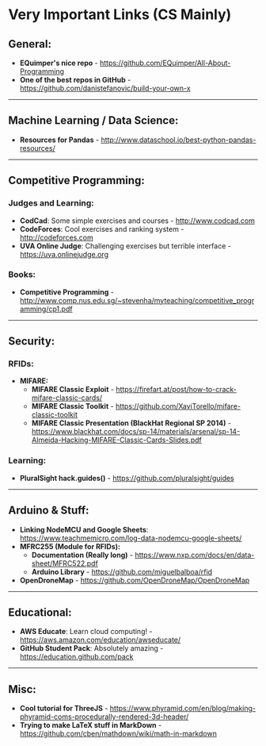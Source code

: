 # Very Important Links (CS Mainly)

## General:
* **EQuimper's nice repo** - https://github.com/EQuimper/All-About-Programming
* **One of the best repos in GitHub** - https://github.com/danistefanovic/build-your-own-x
___

## Machine Learning / Data Science:
* **Resources for Pandas** - http://www.dataschool.io/best-python-pandas-resources/

___

## Competitive Programming:

### Judges and Learning:
* **CodCad**:  Some simple exercises and courses - http://www.codcad.com
* **CodeForces**: Cool exercises and ranking system - http://codeforces.com
* **UVA Online Judge**: Challenging exercises but terrible interface - https://uva.onlinejudge.org

### Books:
* **Competitive Programming** - http://www.comp.nus.edu.sg/~stevenha/myteaching/competitive_programming/cp1.pdf

___

## Security:

### RFIDs:
* **MIFARE:**
  * **MIFARE Classic Exploit** - https://firefart.at/post/how-to-crack-mifare-classic-cards/
  * **MIFARE Classic Toolkit** - https://github.com/XaviTorello/mifare-classic-toolkit
  * **MIFARE Classic Presentation (BlackHat Regional SP 2014)** - https://www.blackhat.com/docs/sp-14/materials/arsenal/sp-14-Almeida-Hacking-MIFARE-Classic-Cards-Slides.pdf
  
### Learning:
* **PluralSight hack.guides()** - https://github.com/pluralsight/guides
  
___

## Arduino & Stuff:
* **Linking NodeMCU and Google Sheets**: https://www.teachmemicro.com/log-data-nodemcu-google-sheets/
* **MFRC255 (Module for RFIDs):**
  * **Documentation (Really long)** - https://www.nxp.com/docs/en/data-sheet/MFRC522.pdf
  * **Arduino Library** - https://github.com/miguelbalboa/rfid  
* **OpenDroneMap** - https://github.com/OpenDroneMap/OpenDroneMap
___

## Educational:
* **AWS Educate**: Learn cloud computing! - https://aws.amazon.com/education/awseducate/
* **GitHub Student Pack**: Absolutely amazing - https://education.github.com/pack

___

## Misc:
* **Cool tutorial for ThreeJS** - https://www.phyramid.com/en/blog/making-phyramid-coms-procedurally-rendered-3d-header/
* **Trying to make LaTeX stuff in MarkDown** - https://github.com/cben/mathdown/wiki/math-in-markdown
